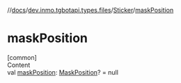 //[docs](../../../index.md)/[dev.inmo.tgbotapi.types.files](../index.md)/[Sticker](index.md)/[maskPosition](mask-position.md)



# maskPosition  
[common]  
Content  
val [maskPosition](mask-position.md): [MaskPosition](../../dev.inmo.tgbotapi.types.stickers/-mask-position/index.md)? = null  



